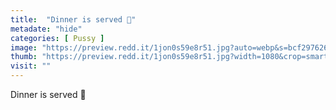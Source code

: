 ```yaml
---
title:  "Dinner is served 🤤"
metadate: "hide"
categories: [ Pussy ]
image: "https://preview.redd.it/1jon0s59e8r51.jpg?auto=webp&s=bcf2976260b44565b6e3dc204b16df08aa19edc2"
thumb: "https://preview.redd.it/1jon0s59e8r51.jpg?width=1080&crop=smart&auto=webp&s=5b57234cfb3f5a841b45472818db1b4352183514"
visit: ""
---
```

Dinner is served 🤤
